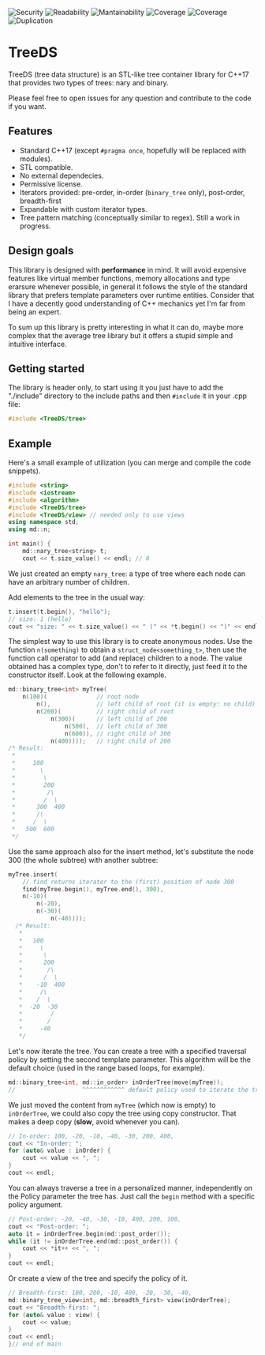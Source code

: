 ![Security](https://sonarcloud.io/api/project_badges/measure?project=barsan-md_tree-ds&metric=security_rating)
![Readability](https://sonarcloud.io/api/project_badges/measure?project=barsan-md_tree-ds&metric=reliability_rating)
![Mantainability](https://sonarcloud.io/api/project_badges/measure?project=barsan-md_tree-ds&metric=sqale_rating)
![Coverage](https://sonarcloud.io/api/project_badges/measure?project=barsan-md_tree-ds&metric=coverage)
![Coverage](https://sonarcloud.io/api/project_badges/measure?project=barsan-md_tree-ds&metric=coverage)
![Duplication](https://sonarcloud.io/api/project_badges/measure?project=barsan-md_tree-ds&metric=duplicated_lines_density)

# TreeDS
TreeDS (tree data structure) is an STL-like tree container library for C++17 that provides two types of trees: nary and binary.

Please feel free to open issues for any question and contribute to the code if you want.

## Features
* Standard C++17 (except ```#pragma once```, hopefully will be replaced with modules).
* STL compatible.
* No external dependecies.
* Permissive license.
* Iterators provided: pre-order, in-order (```binary_tree``` only), post-order, breadth-first
* Expandable with custom iterator types.
* Tree pattern matching (conceptually similar to regex). Still a work in progress.

## Design goals
This library is designed with **performance** in mind. It will avoid expensive features like virtual member functions, memory allocations and type erarsure whenever possible, in general it follows the style of the standard library that prefers template parameters over runtime entities. Consider that I have a decently good understanding of C++ mechanics yet I'm far from being an expert.

To sum up this library is pretty interesting in what it can do, maybe more complex that the average tree library but it offers a stupid simple and intuitive interface.

## Getting started
The library is header only, to start using it you just have to add the "./include" directory to the include paths and
then `#include` it in your .cpp file:

```c++
#include <TreeDS/tree>
```

## Example
Here's a small example of utilization (you can merge and compile the code snippets).

```c++
#include <string>
#include <iostream>
#include <algorithm>
#include <TreeDS/tree>
#include <TreeDS/view> // needed only to use views
using namespace std;
using md::n;

int main() {
    md::nary_tree<string> t;
    cout << t.size_value() << endl; // 0
```

We just created an empty ```nary_tree```: a type of tree where each node can have an arbitrary number of children.

Add elements to the tree in the usual way:

```c++
t.insert(t.begin(), "hello");
// size: 1 (hello)
cout << "size: " << t.size_value() << " (" << *t.begin() << ")" << endl;
```

The simplest way to use this library is to create anonymous nodes. Use the function ```n(something)``` to obtain a `struct_node<something_t>`, then use the function call operator to add (and replace) children to a node. The value obtained has a complex type, don't to refer to it directly, just feed it to the constructor itself. Look at the following example.

```c++
md::binary_tree<int> myTree(
    n(100)(              // root node
        n(),             // left child of root (it is empty: no child)
        n(200)(          // right child of root
            n(300)(      // left child of 200
                n(500),  // left child of 300
                n(600)), // right child of 300
            n(400))));   // right child of 200
/* Result:
 *
 *     100
 *       \
 *        \
 *        200
 *         /\
 *        /  \
 *      300  400
 *      /\
 *     /  \
 *   500  600
 */
```

Use the same approach also for the insert method, let's substitute the node 300 (the whole subtree) with another subtree:

```c++
myTree.insert(
    // find returns iterator to the (first) position of node 300
    find(myTree.begin(), myTree.end(), 300),
    n(-10)(
        n(-20),
        n(-30)(
            n(-40))));
  /* Result:
   *
   *   100
   *     \
   *      \
   *      200
   *       /\
   *      /  \
   *    -10  400
   *     /\
   *    /  \
   *  -20  -30
   *        /
   *       /
   *     -40
   */
```

Let's now iterate the tree. You can create a tree with a specified traversal policy by setting the second template parameter. This algorithm will be the default choice (used in the range based loops, for example).

```c++
md::binary_tree<int, md::in_order> inOrderTree(move(myTree));
//                   ^^^^^^^^^^^^ default policy used to iterate the tree
```

We just moved the content from `myTree` (which now is empty) to `inOrderTree`, we could also copy the tree using copy constructor. That makes a deep copy (**slow**, avoid whenever you can).

```c++
// In-order: 100, -20, -10, -40, -30, 200, 400,
cout << "In-order: ";
for (auto& value : inOrder) {
    cout << value << ", ";
}
cout << endl;
```

You can always traverse a tree in a personalized manner, independently on the Policy parameter the tree has. Just call the `begin` method with a specific policy argument.

```c++
// Post-order: -20, -40, -30, -10, 400, 200, 100, 
cout << "Post-order: ";
auto it = inOrderTree.begin(md::post_order());
while (it != inOrderTree.end(md::post_order()) {
    cout << *it++ << ", ";
}
cout << endl;
```

Or create a view of the tree and specify the policy of it.

```c++
// Breadth-first: 100, 200, -10, 400, -20, -30, -40,
md::binary_tree_view<int, md::breadth_first> view(inOrderTree);
cout << "Breadth-first: ";
for (auto& value : view) {
    cout << value;
}
cout << endl;
}// end of main
```
